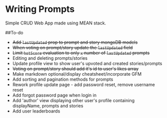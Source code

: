 # Writing Prompts

Simple CRUD Web App made using MEAN stack.

##To-do

* ~~Add ```lastUpdated``` prop to prompt and story mongoDB models~~
* ~~When voting on prompt/story update the ```lastUpdated``` field~~
* ~~Limit ```hotScore``` evaluation to only ```x``` number of ```lastUpdated``` prompts~~
* Editing and deleting prompts/stories
* Update profile view to show user's upvoted and created stories/prompts
* ~~Voting on prompt/story should add it's id to user's likes array~~
* Make markdown optional/display cheatsheet/incorporate GFM
* Add sorting and pagination methods for prompts
* Rework profile update page - add password reset, remove username reset
* Add forgot password page when login in
* Add 'author' view displaying other user's profile containing displayName, prompts and stories
* Add user leaderboards
